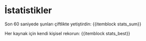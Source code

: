 # İstatistikler

Son 60 saniyede şunları çiftlikte yetiştirdin: {{itemblock stats_sum}}

Her kaynak için kendi kişisel rekorun: {{itemblock stats_best}}